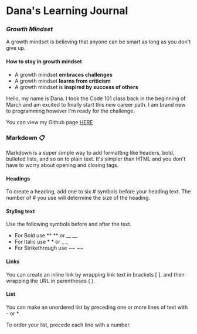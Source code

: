 # Dana's Learning Journal

### *Growth Mindset*
A growth mindset is believing that anyone can be smart as long as you don't give up. 

#### How to stay in growth mindset
- A growth mindset **embraces challenges**
- A growth mindset **learns from criticism**
- A growth mindset is **inspired by success of others**

Hello, my name is Dana. I took the Code 101 class back in the beginning of March and am excited to finally start this new career path. I am brand new to programming however I'm ready for the challenge. 

You can view my Github page [HERE](https://dana0298.github.io/learning-journal/)

### Markdown :clipboard:

Markdown is a super simple way to add formatting like headers, bold, bulleted lists, and so on to plain text. It's simpler than HTML and you don't have to worry about opening and closing tags. 

#### Headings
To create a heading, add one to six # symbols before your heading text. The number of # you use will determine the size of the heading.

#### Styling text
Use the following symbols before and after the text.
* For Bold use ** ** or __ __ 
* For Italic use * * or _ _
* For Strikethrough use ~~ ~~

#### Links
You can create an inline link by wrapping link text in brackets [ ], and then wrapping the URL in parentheses ( ). 

#### List
You can make an unordered list by preceding one or more lines of text with - or *.

To order your list, precede each line with a number.
